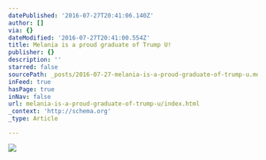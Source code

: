 ```yaml
---
datePublished: '2016-07-27T20:41:06.140Z'
author: []
via: {}
dateModified: '2016-07-27T20:41:00.554Z'
title: Melania is a proud graduate of Trump U!
publisher: {}
description: ''
starred: false
sourcePath: _posts/2016-07-27-melania-is-a-proud-graduate-of-trump-u.md
inFeed: true
hasPage: true
inNav: false
url: melania-is-a-proud-graduate-of-trump-u/index.html
_context: 'http://schema.org'
_type: Article

---
```

![](https://the-grid-user-content.s3-us-west-2.amazonaws.com/826ec5a7-65c9-4572-ae96-18d89408ba43.jpg)